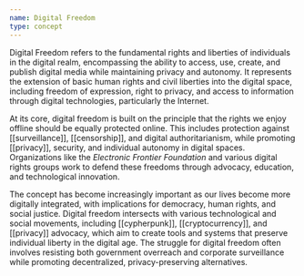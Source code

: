 ```yaml
---
name: Digital Freedom
type: concept
---
```


Digital Freedom refers to the fundamental rights and liberties of individuals in the digital realm, encompassing the ability to access, use, create, and publish digital media while maintaining privacy and autonomy. It represents the extension of basic human rights and civil liberties into the digital space, including freedom of expression, right to privacy, and access to information through digital technologies, particularly the Internet.

At its core, digital freedom is built on the principle that the rights we enjoy offline should be equally protected online. This includes protection against [[surveillance]], [[censorship]], and digital authoritarianism, while promoting [[privacy]], security, and individual autonomy in digital spaces. Organizations like the *Electronic Frontier Foundation* and various digital rights groups work to defend these freedoms through advocacy, education, and technological innovation.

The concept has become increasingly important as our lives become more digitally integrated, with implications for democracy, human rights, and social justice. Digital freedom intersects with various technological and social movements, including [[cypherpunk]], [[cryptocurrency]], and [[privacy]] advocacy, which aim to create tools and systems that preserve individual liberty in the digital age. The struggle for digital freedom often involves resisting both government overreach and corporate surveillance while promoting decentralized, privacy-preserving alternatives.